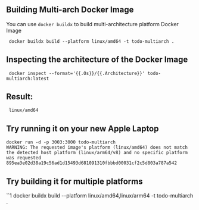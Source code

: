 ## Building Multi-arch Docker Image


You can use `docker buildx` to build multi-architecture platform Docker Image 

```
 docker buildx build --platform linux/amd64 -t todo-multiarch .
```

## Inspecting the architecture of the Docker Image

```
 docker inspect --format='{{.Os}}/{{.Architecture}}' todo-multiarch:latest
```

## Result:

```
 linux/amd64
```

## Try running it on your new Apple Laptop

```
docker run -d -p 3003:3000 todo-multiarch
WARNING: The requested image's platform (linux/amd64) does not match the detected host platform (linux/arm64/v8) and no specific platform was requested
895ea3e02d38a19c56ad1d15493d681091310fbbbd00031cf2c5d803a787a542
```


## Try building it for multiple platforms

``1
docker buildx build --platform linux/amd64,linux/arm64 -t todo-multiarch .
```
